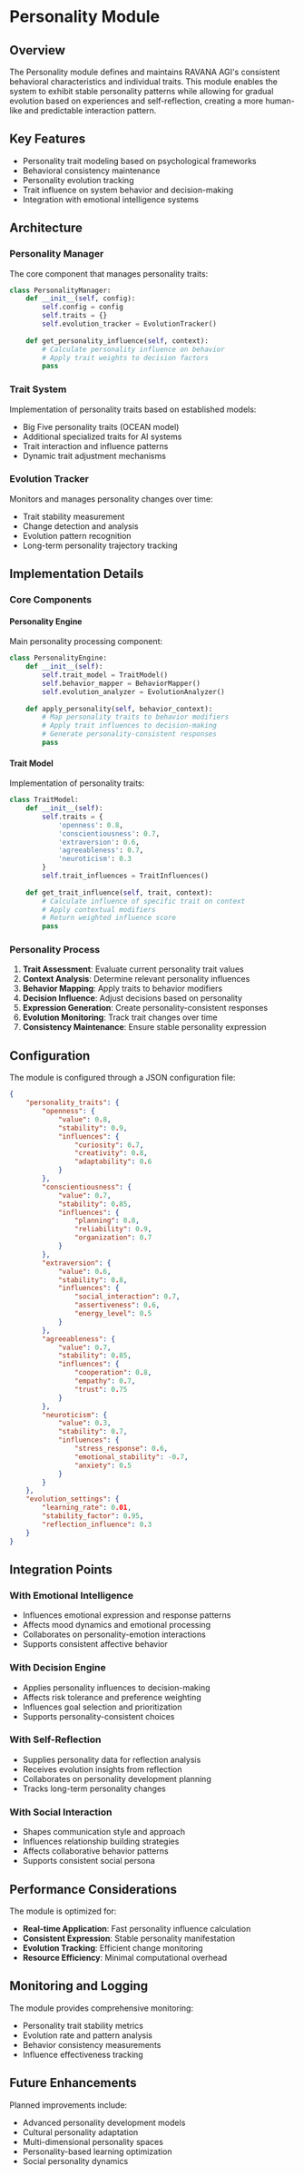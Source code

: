 # Personality Module

## Overview

The Personality module defines and maintains RAVANA AGI's consistent behavioral characteristics and individual traits. This module enables the system to exhibit stable personality patterns while allowing for gradual evolution based on experiences and self-reflection, creating a more human-like and predictable interaction pattern.

## Key Features

- Personality trait modeling based on psychological frameworks
- Behavioral consistency maintenance
- Personality evolution tracking
- Trait influence on system behavior and decision-making
- Integration with emotional intelligence systems

## Architecture

### Personality Manager

The core component that manages personality traits:

```python
class PersonalityManager:
    def __init__(self, config):
        self.config = config
        self.traits = {}
        self.evolution_tracker = EvolutionTracker()
    
    def get_personality_influence(self, context):
        # Calculate personality influence on behavior
        # Apply trait weights to decision factors
        pass
```

### Trait System

Implementation of personality traits based on established models:

- Big Five personality traits (OCEAN model)
- Additional specialized traits for AI systems
- Trait interaction and influence patterns
- Dynamic trait adjustment mechanisms

### Evolution Tracker

Monitors and manages personality changes over time:

- Trait stability measurement
- Change detection and analysis
- Evolution pattern recognition
- Long-term personality trajectory tracking

## Implementation Details

### Core Components

#### Personality Engine

Main personality processing component:

```python
class PersonalityEngine:
    def __init__(self):
        self.trait_model = TraitModel()
        self.behavior_mapper = BehaviorMapper()
        self.evolution_analyzer = EvolutionAnalyzer()
    
    def apply_personality(self, behavior_context):
        # Map personality traits to behavior modifiers
        # Apply trait influences to decision-making
        # Generate personality-consistent responses
        pass
```

#### Trait Model

Implementation of personality traits:

```python
class TraitModel:
    def __init__(self):
        self.traits = {
            'openness': 0.8,
            'conscientiousness': 0.7,
            'extraversion': 0.6,
            'agreeableness': 0.7,
            'neuroticism': 0.3
        }
        self.trait_influences = TraitInfluences()
    
    def get_trait_influence(self, trait, context):
        # Calculate influence of specific trait on context
        # Apply contextual modifiers
        # Return weighted influence score
        pass
```

### Personality Process

1. **Trait Assessment**: Evaluate current personality trait values
2. **Context Analysis**: Determine relevant personality influences
3. **Behavior Mapping**: Apply traits to behavior modifiers
4. **Decision Influence**: Adjust decisions based on personality
5. **Expression Generation**: Create personality-consistent responses
6. **Evolution Monitoring**: Track trait changes over time
7. **Consistency Maintenance**: Ensure stable personality expression

## Configuration

The module is configured through a JSON configuration file:

```json
{
    "personality_traits": {
        "openness": {
            "value": 0.8,
            "stability": 0.9,
            "influences": {
                "curiosity": 0.7,
                "creativity": 0.8,
                "adaptability": 0.6
            }
        },
        "conscientiousness": {
            "value": 0.7,
            "stability": 0.85,
            "influences": {
                "planning": 0.8,
                "reliability": 0.9,
                "organization": 0.7
            }
        },
        "extraversion": {
            "value": 0.6,
            "stability": 0.8,
            "influences": {
                "social_interaction": 0.7,
                "assertiveness": 0.6,
                "energy_level": 0.5
            }
        },
        "agreeableness": {
            "value": 0.7,
            "stability": 0.85,
            "influences": {
                "cooperation": 0.8,
                "empathy": 0.7,
                "trust": 0.75
            }
        },
        "neuroticism": {
            "value": 0.3,
            "stability": 0.7,
            "influences": {
                "stress_response": 0.6,
                "emotional_stability": -0.7,
                "anxiety": 0.5
            }
        }
    },
    "evolution_settings": {
        "learning_rate": 0.01,
        "stability_factor": 0.95,
        "reflection_influence": 0.3
    }
}
```

## Integration Points

### With Emotional Intelligence

- Influences emotional expression and response patterns
- Affects mood dynamics and emotional processing
- Collaborates on personality-emotion interactions
- Supports consistent affective behavior

### With Decision Engine

- Applies personality influences to decision-making
- Affects risk tolerance and preference weighting
- Influences goal selection and prioritization
- Supports personality-consistent choices

### With Self-Reflection

- Supplies personality data for reflection analysis
- Receives evolution insights from reflection
- Collaborates on personality development planning
- Tracks long-term personality changes

### With Social Interaction

- Shapes communication style and approach
- Influences relationship building strategies
- Affects collaborative behavior patterns
- Supports consistent social persona

## Performance Considerations

The module is optimized for:

- **Real-time Application**: Fast personality influence calculation
- **Consistent Expression**: Stable personality manifestation
- **Evolution Tracking**: Efficient change monitoring
- **Resource Efficiency**: Minimal computational overhead

## Monitoring and Logging

The module provides comprehensive monitoring:

- Personality trait stability metrics
- Evolution rate and pattern analysis
- Behavior consistency measurements
- Influence effectiveness tracking

## Future Enhancements

Planned improvements include:

- Advanced personality development models
- Cultural personality adaptation
- Multi-dimensional personality spaces
- Personality-based learning optimization
- Social personality dynamics